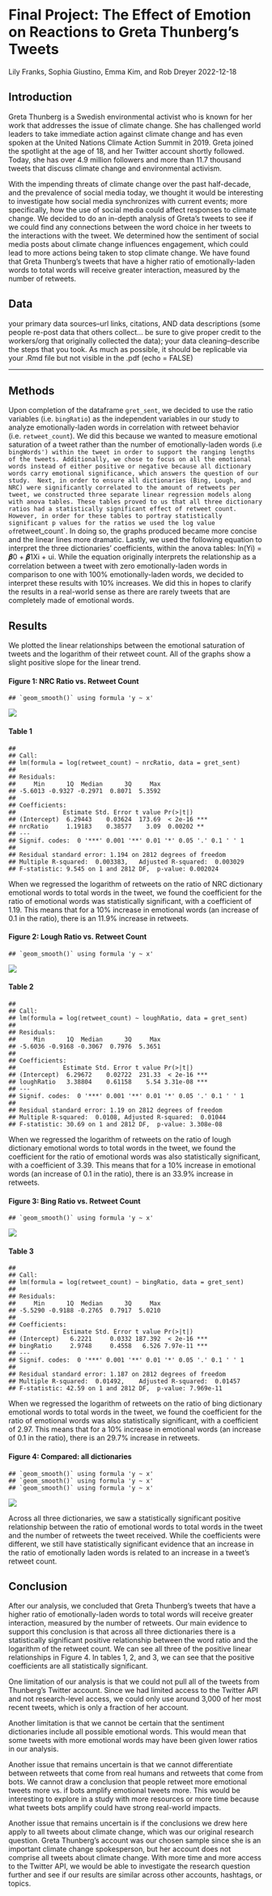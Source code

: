 Final Project: The Effect of Emotion on Reactions to Greta Thunberg’s
Tweets
================
Lily Franks, Sophia Giustino, Emma Kim, and Rob Dreyer
2022-12-18

## Introduction

Greta Thunberg is a Swedish environmental activist who is known for her
work that addresses the issue of climate change. She has challenged
world leaders to take immediate action against climate change and has
even spoken at the United Nations Climate Action Summit in 2019. Greta
joined the spotlight at the age of 18, and her Twitter account shortly
followed. Today, she has over 4.9 million followers and more than 11.7
thousand tweets that discuss climate change and environmental activism.

With the impending threats of climate change over the past half-decade,
and the prevalence of social media today, we thought it would be
interesting to investigate how social media synchronizes with current
events; more specifically, how the use of social media could affect
responses to climate change. We decided to do an in-depth analysis of
Greta’s tweets to see if we could find any connections between the word
choice in her tweets to the interactions with the tweet. We determined
how the sentiment of social media posts about climate change influences
engagement, which could lead to more actions being taken to stop climate
change. We have found that Greta Thunberg’s tweets that have a higher
ratio of emotionally-laden words to total words will receive greater
interaction, measured by the number of retweets.

## Data

your primary data sources–url links, citations, AND data descriptions
(some people re-post data that others collect… be sure to give proper
credit to the workers/org that originally collected the data); your data
cleaning–describe the steps that you took. As much as possible, it
should be replicable via your .Rmd file but not visible in the .pdf
(echo = FALSE)

------------------------------------------------------------------------

## Methods

Upon completion of the dataframe `gret_sent`, we decided to use the
ratio variables (i.e. `bingRatio`) as the independent variables in our
study to analyze emotionally-laden words in correlation with retweet
behavior (i.e. `retweet_count`). We did this because we wanted to
measure emotional saturation of a tweet rather than the number of
emotionally-laden words (i.e
`bingWords') within the tweet in order to support the ranging lengths of the tweets. Additionally, we chose to focus on all the emotional words instead of either positive or negative because all dictionary words carry emotional significance, which answers the question of our study.  Next, in order to ensure all dictionaries (Bing, Lough, and NRC) were significantly correlated to the amount of retweets per tweet, we constructed three separate linear regression models along with anova tables. These tables proved to us that all three dictionary ratios had a statistically significant effect of retweet count. However, in order for these tables to portray statistically significant p values for the ratios we used the log value of`retweet_count\`.
In doing so, the graphs produced became more concise and the linear
lines more dramatic. Lastly, we used the following equation to interpret
the three dictionaries’ coefficients, within the anova tables: ln(Yi) =
𝜷0 + 𝜷1Xi + ui. While the equation originally interprets the
relationship as a correlation between a tweet with zero
emotionally-laden words in comparison to one with 100% emotionally-laden
words, we decided to interpret these results with 10% increases. We did
this in hopes to clarify the results in a real-world sense as there are
rarely tweets that are completely made of emotional words.

## Results

We plotted the linear relationships between the emotional saturation of
tweets and the logarithm of their retweet count. All of the graphs show
a slight positive slope for the linear trend.

#### Figure 1: NRC Ratio vs. Retweet Count

    ## `geom_smooth()` using formula 'y ~ x'

![](README_files/figure-gfm/nrc%20graph-1.png)<!-- -->

#### Table 1

    ## 
    ## Call:
    ## lm(formula = log(retweet_count) ~ nrcRatio, data = gret_sent)
    ## 
    ## Residuals:
    ##     Min      1Q  Median      3Q     Max 
    ## -5.6013 -0.9327 -0.2971  0.8071  5.3592 
    ## 
    ## Coefficients:
    ##             Estimate Std. Error t value Pr(>|t|)    
    ## (Intercept)  6.29443    0.03624  173.69  < 2e-16 ***
    ## nrcRatio     1.19183    0.38577    3.09  0.00202 ** 
    ## ---
    ## Signif. codes:  0 '***' 0.001 '**' 0.01 '*' 0.05 '.' 0.1 ' ' 1
    ## 
    ## Residual standard error: 1.194 on 2812 degrees of freedom
    ## Multiple R-squared:  0.003383,   Adjusted R-squared:  0.003029 
    ## F-statistic: 9.545 on 1 and 2812 DF,  p-value: 0.002024

When we regressed the logarithm of retweets on the ratio of NRC
dictionary emotional words to total words in the tweet, we found the
coefficient for the ratio of emotional words was statistically
significant, with a coefficient of 1.19. This means that for a 10%
increase in emotional words (an increase of 0.1 in the ratio), there is
an 11.9% increase in retweets.

#### Figure 2: Lough Ratio vs. Retweet Count

    ## `geom_smooth()` using formula 'y ~ x'

![](README_files/figure-gfm/lough%20graph-1.png)<!-- -->

#### Table 2

    ## 
    ## Call:
    ## lm(formula = log(retweet_count) ~ loughRatio, data = gret_sent)
    ## 
    ## Residuals:
    ##     Min      1Q  Median      3Q     Max 
    ## -5.6036 -0.9168 -0.3067  0.7976  5.3651 
    ## 
    ## Coefficients:
    ##             Estimate Std. Error t value Pr(>|t|)    
    ## (Intercept)  6.29672    0.02722  231.33  < 2e-16 ***
    ## loughRatio   3.38804    0.61158    5.54 3.31e-08 ***
    ## ---
    ## Signif. codes:  0 '***' 0.001 '**' 0.01 '*' 0.05 '.' 0.1 ' ' 1
    ## 
    ## Residual standard error: 1.19 on 2812 degrees of freedom
    ## Multiple R-squared:  0.0108, Adjusted R-squared:  0.01044 
    ## F-statistic: 30.69 on 1 and 2812 DF,  p-value: 3.308e-08

When we regressed the logarithm of retweets on the ratio of lough
dictionary emotional words to total words in the tweet, we found the
coefficient for the ratio of emotional words was also statistically
significant, with a coefficient of 3.39. This means that for a 10%
increase in emotional words (an increase of 0.1 in the ratio), there is
an 33.9% increase in retweets.

#### Figure 3: Bing Ratio vs. Retweet Count

    ## `geom_smooth()` using formula 'y ~ x'

![](README_files/figure-gfm/bing%20graph-1.png)<!-- -->

#### Table 3

    ## 
    ## Call:
    ## lm(formula = log(retweet_count) ~ bingRatio, data = gret_sent)
    ## 
    ## Residuals:
    ##     Min      1Q  Median      3Q     Max 
    ## -5.5290 -0.9188 -0.2765  0.7917  5.0210 
    ## 
    ## Coefficients:
    ##             Estimate Std. Error t value Pr(>|t|)    
    ## (Intercept)   6.2221     0.0332 187.392  < 2e-16 ***
    ## bingRatio     2.9748     0.4558   6.526 7.97e-11 ***
    ## ---
    ## Signif. codes:  0 '***' 0.001 '**' 0.01 '*' 0.05 '.' 0.1 ' ' 1
    ## 
    ## Residual standard error: 1.187 on 2812 degrees of freedom
    ## Multiple R-squared:  0.01492,    Adjusted R-squared:  0.01457 
    ## F-statistic: 42.59 on 1 and 2812 DF,  p-value: 7.969e-11

When we regressed the logarithm of retweets on the ratio of bing
dictionary emotional words to total words in the tweet, we found the
coefficient for the ratio of emotional words was also statistically
significant, with a coefficient of 2.97. This means that for a 10%
increase in emotional words (an increase of 0.1 in the ratio), there is
an 29.7% increase in retweets.

#### Figure 4: Compared: all dictionaries

    ## `geom_smooth()` using formula 'y ~ x'
    ## `geom_smooth()` using formula 'y ~ x'
    ## `geom_smooth()` using formula 'y ~ x'

![](README_files/figure-gfm/combined%20plot-1.png)<!-- -->

Across all three dictionaries, we saw a statistically significant
positive relationship between the ratio of emotional words to total
words in the tweet and the number of retweets the tweet received. While
the coefficients were different, we still have statistically significant
evidence that an increase in the ratio of emotionally laden words is
related to an increase in a tweet’s retweet count.

## Conclusion

After our analysis, we concluded that Greta Thunberg’s tweets that have
a higher ratio of emotionally-laden words to total words will receive
greater interaction, measured by the number of retweets. Our main
evidence to support this conclusion is that across all three
dictionaries there is a statistically significant positive relationship
between the word ratio and the logarithm of the retweet count. We can
see all three of the positive linear relationships in Figure 4. In
tables 1, 2, and 3, we can see that the positive coefficients are all
statistically significant.

One limitation of our analysis is that we could not pull all of the
tweets from Thunberg’s Twitter account. Since we had limited access to
the Twitter API and not research-level access, we could only use around
3,000 of her most recent tweets, which is only a fraction of her
account.

Another limitation is that we cannot be certain that the sentiment
dictionaries include all possible emotional words. This would mean that
some tweets with more emotional words may have been given lower ratios
in our analysis.

Another issue that remains uncertain is that we cannot differentiate
between retweets that come from real humans and retweets that come from
bots. We cannot draw a conclusion that people retweet more emotional
tweets more vs. if bots amplify emotional tweets more. This would be
interesting to explore in a study with more resources or more time
because what tweets bots amplify could have strong real-world impacts.

Another issue that remains uncertain is if the conclusions we drew here
apply to all tweets about climate change, which was our original
research question. Greta Thunberg’s account was our chosen sample since
she is an important climate change spokesperson, but her account does
not comprise all tweets about climate change. With more time and more
access to the Twitter API, we would be able to investigate the research
question further and see if our results are similar across other
accounts, hashtags, or topics.
